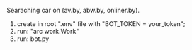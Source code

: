 Searaching car on (av.by, abw.by, onliner.by).

1. create in root ".env" file with "BOT_TOKEN = your_token";
2. run: "arc work.Work"
3. run: bot.py
